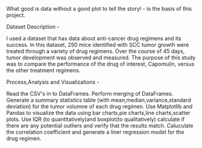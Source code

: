 What good is data without a good plot to tell the story! - is the basis of this project. 

Dataset Description -

I used a dataset that has data about anti-cancer drug regimens and its success. In this dataset, 250 mice identified with SCC tumor growth were treated through a variety of drug regimens. Over the course of 45 days, tumor development was observed and measured. The purpose of this study was to compare the performance of the drug of interest, Capomulin, versus the other treatment regimens. 

Process,Analysis and Visualizations -

Read the CSV's in to DataFrames.
Perform merging of DataFrames.
Generate a summary statistics table (with mean,median,variance,standard deviation) for the tumor volumne of each drug regimen.
Use Matplotlib and Pandas to visualize the data using bar charts,pie charts,line charts,scatter plots.
Use IQR (to quantitatively)and boxplot(to qualitatively) calculate if there are any potential outliers and verify that the results match.
Caluculate the correlation coefficient and generate a liner regression model for the drug regimen.






